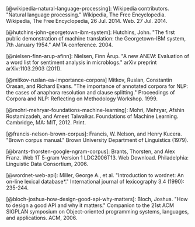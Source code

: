 [@wikipedia-natural-language-processing]: Wikipedia contributors. "Natural language processing." Wikipedia, The Free Encyclopedia. Wikipedia, The Free Encyclopedia, 26 Jul. 2014. Web. 27 Jul. 2014.

[@hutchins-john-georgetown-ibm-system]: Hutchins, John. "The first public demonstration of machine translation: the Georgetown-IBM system, 7th January 1954." AMTA conference. 2004.

[@nielsen-finn-arup-afinn]: Nielsen, Finn Årup. "A new ANEW: Evaluation of a word list for sentiment analysis in microblogs." arXiv preprint arXiv:1103.2903 (2011).

[@mitkov-ruslan-ea-importance-corpora] Mitkov, Ruslan, Constantin Orasan, and Richard Evans. "The importance of annotated corpora for NLP: the cases of anaphora resolution and clause splitting." Proceedings of Corpora and NLP: Reflecting on Methodology Workshop. 1999.

[@mohri-mehryar-foundations-machine-learning]: Mohri, Mehryar, Afshin Rostamizadeh, and Ameet Talwalkar. Foundations of Machine Learning. Cambridge, MA: MIT, 2012. Print.

[@francis-nelson-brown-corpus]: Francis, W. Nelson, and Henry Kucera. "Brown corpus manual." Brown University Department of Linguistics (1979).

[@brants-thorsten-google-ngram-corpus]: Brants, Thorsten, and Alex Franz. Web 1T 5-gram Version 1 LDC2006T13. Web Download. Philadelphia: Linguistic Data Consortium, 2006.

[@textteaser-web-api]: http://www.textteaser.com

[@wordnet-web-api]: Miller, George A., et al. "Introduction to wordnet: An on-line lexical database*." International journal of lexicography 3.4 (1990): 235-244.

[@textrazor-web-api]: https://www.textrazor.com

[@caniuse-filesystem-api]: http://caniuse.com/#feat=filesystem

[@loadfive/knwl-source-code]: https://github.com/loadfive/Knwl.js
[@nhunzaker/speakeasy-source-code]: https://github.com/nhunzaker/speakeasy
[@nytimes/emphasis-source-code]: https://github.com/NYTimes/Emphasis
[@NaturalNode/natural-source-code]: https://github.com/NaturalNode/natural/issues/25
[@thinkroth/sentimental-source-code]: https://github.com/thinkroth/sentimental
[@mileszim/sediment-source-code]: https://github.com/mileszim/sediment
[@thisandagain/sentiment-source-code]: https://github.com/thisandagain/sentiment

[@stanbol-enhancer-nlp]: http://stanbol.apache.org/docs/trunk/components/enhancer/nlp/

[@summly]: http://summly.com

[@technet-outlook-web-access]: http://blogs.technet.com/b/exchange/archive/2005/06/21/406646.aspx

[@gmailblog-gmail-ajax]: http://gmailblog.blogspot.ie/2013/04/gmail-9-years-and-counting.html

[@interrobang-mks.com]: http://www.interrobang-mks.com

[@attivio.com-doing-things-with-sentences]: http://www.attivio.com/blog/october-2008/doing-things-with-words-part-two-sentence-boun

[@ariya/esprima-source-code]: https://github.com/ariya/esprima

[@eslint/eslint-source-code]: https://github.com/eslint/eslint

[@google.com-clojure-compiler-jsdoc]: https://developers.google.com/closure/compiler/docs/js-for-compiler

[@travis-ci.org]: https://travis-ci.org

[@codeclimate.com]: https://codeclimate.com

[@bloch-joshua-how-design-good-api-why-matters]: Bloch, Joshua. "How to design a good API and why it matters." Companion to the 21st ACM SIGPLAN symposium on Object-oriented programming systems, languages, and applications. ACM, 2006.

[@qt-project.org-api-design-principles]: http://qt-project.org/wiki/API-Design-Principles#f1be67d4c99e5db43bac64ea4d37f077

[@dailyjs.com-natural-language-parsing-retext]: http://dailyjs.com/2014/07/31/retext/

[@audience-roundup-1]: https://github.com/josephmisiti/awesome-machine-learning
[@audience-roundup-2]: https://github.com/sindresorhus/awesome-nodejs
[@audience-hackernews-1]: https://news.ycombinator.com/item?id=8118875
[@audience-hackernews-2]: https://news.ycombinator.com/item?id=8097130

[@github.com-awesome-machine-learning]: https://github.com/josephmisiti/awesome-machine-learning
[@github.com-awesome-nodejs]: https://github.com/sindresorhus/awesome-nodejs
[@ycombinator.com-mention-1]: https://news.ycombinator.com/item?id=8118875
[@ycombinator.com-mention-2]: https://news.ycombinator.com/item?id=8097130
[@reddit.com-mention-1]: http://www.reddit.com/r/node/comments/2by6x5/
[@reddit.com-mention-2]: http://www.reddit.com/r/node/comments/2cbk2l/
[@reddit.com-mention-3]: http://www.reddit.com/r/javascript/2cofn3/
[@twitter.com-mention-1]: https://twitter.com/sarfraznawaz/status/494836711177068545
[@twitter.com-mention-2]: https://twitter.com/dailyjs/status/494835530803449857
[@twitter.com-mention-3]: https://twitter.com/therebelrobot/status/495226217805524992
[@twitter.com-mention-4]: https://twitter.com/remotesynth/status/495271619737423872
[@github.com-issue]: https://github.com/wooorm/retext/issues/10
[@github.com-stargazers]: https://github.com/wooorm/retext/stargazers
[@github.com-pull-request]: https://github.com/wooorm/retext/pull/11
